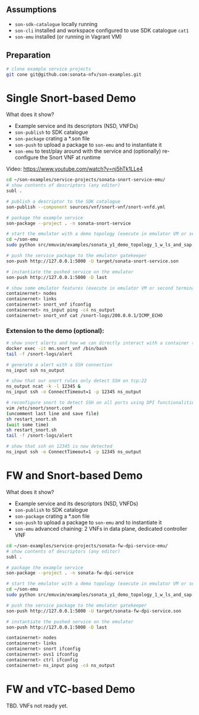 ## Assumptions

* `son-sdk-catalogue` locally running
* `son-cli` installed and workspace configured to use SDK catalogue `cat1`
* `son-emu` installed (or running in Vagrant VM)

## Preparation
```bash
# clone example service projects
git cone git@github.com:sonata-nfv/son-examples.git
```

# Single Snort-based Demo

What does it show?

* Example service and its descriptors (NSD, VNFDs)
* `son-publish` to SDK catalogue
* `son-package` crating a *.son file
* `son-push` to upload a package to `son-emu` and to instantiate it
* `son-emu` to test/play around with the service and (optionally) re-configure the Snort VNF at runtime

Video: https://www.youtube.com/watch?v=nj5hTk1LLe4

```bash
cd ~/son-examples/service-projects/sonata-snort-service-emu/
# show contents of descriptors (any editor)
subl .

# publish a descriptor to the SDK catalogue
son-publish --component sources/vnf/snort-vnf/snort-vnfd.yml

# package the example service
son-package --project . -n sonata-snort-service

# start the emulator with a demo topology (execute in emulator VM or second terminal)
cd ~/son-emu
sudo python src/emuvim/examples/sonata_y1_demo_topology_1_w_ls_and_sap.py 

# push the service package to the emulator gatekeeper
son-push http://127.0.0.1:5000 -U target/sonata-snort-service.son

# instantiate the pushed service on the emulator
son-push http://127.0.0.1:5000 -D last

# show some emulator features (execute in emulator VM or second terminal)
containernet> nodes
containernet> links
containernet> snort_vnf ifconfig
containernet> ns_input ping -c4 ns_output
containernet> snort_vnf cat /snort-logs/200.0.0.1/ICMP_ECHO

```

### Extension to the demo (optional):
```bash
# show snort alerts and how we can directly interact with a container (third terminal)
docker exec -it mn.snort_vnf /bin/bash
tail -f /snort-logs/alert

# generate a alert with a SSH connection 
ns_input ssh ns_output

# show that our snort rules only detect SSH on tcp:22
ns_output ncat -k -l 12345 & 
ns_input ssh -o ConnectTimeout=1 -p 12345 ns_output

# reconfigure snort to detect SSH on all ports using DPI functionalities (third terminal)
vim /etc/snort/snort.conf
(uncomment last line and save file)
sh restart_snort.sh 
(wait some time)
sh restart_snort.sh 
tail -f /snort-logs/alert

# show that ssh on 12345 is now detected
ns_input ssh -o ConnectTimeout=1 -p 12345 ns_output


```


# FW and Snort-based Demo

What does it show?

* Example service and its descriptors (NSD, VNFDs)
* `son-publish` to SDK catalogue
* `son-package` crating a *.son file
* `son-push` to upload a package to `son-emu` and to instantiate it
* `son-emu` advanced chaining: 2 VNFs in data plane, dedicated controller VNF

```bash
cd ~/son-examples/service-projects/sonata-fw-dpi-service-emu/
# show contents of descriptors (any editor)
subl .

# package the example service
son-package --project . -n sonata-fw-dpi-service

# start the emulator with a demo topology (execute in emulator VM or second terminal)
cd ~/son-emu
sudo python src/emuvim/examples/sonata_y1_demo_topology_1_w_ls_and_sap.py 

# push the service package to the emulator gatekeeper
son-push http://127.0.0.1:5000 -U target/sonata-fw-dpi-service.son

# instantiate the pushed service on the emulator
son-push http://127.0.0.1:5000 -D last

containernet> nodes
containernet> links
containernet> snort ifconfig
containernet> ovs1 ifconfig
containernet> ctrl ifconfig
containernet> ns_input ping -c4 ns_output

```

# FW and vTC-based Demo
TBD. VNFs not ready yet.